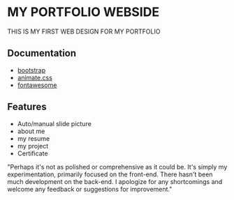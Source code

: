 
# MY PORTFOLIO WEBSIDE

THIS IS MY FIRST WEB DESIGN FOR MY PORTFOLIO


## Documentation

- [bootstrap](https://getbootstrap.com/)
- [animate.css](https://animate.style/)
- [fontawesome](https://fontawesome.com/)


## Features

- Auto/manual slide picture 
- about me
- my resume
- my project
- Certificate

"Perhaps it's not as polished or comprehensive as it could be. It's simply my experimentation, primarily focused on the front-end. There hasn't been much development on the back-end. I apologize for any shortcomings and welcome any feedback or suggestions for improvement."

